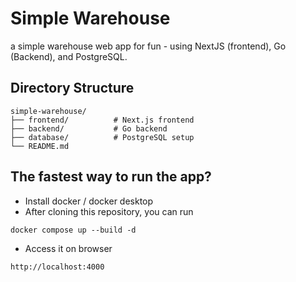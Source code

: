 # Simple Warehouse
a simple warehouse web app for fun - using NextJS (frontend), Go (Backend), and PostgreSQL.

## Directory Structure
```
simple-warehouse/
├── frontend/          # Next.js frontend
├── backend/           # Go backend
├── database/          # PostgreSQL setup
└── README.md
```

## The fastest way to run the app?
- Install docker / docker desktop
- After cloning this repository, you can run
```
docker compose up --build -d
```
- Access it on browser
```
http://localhost:4000
```